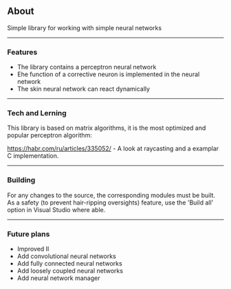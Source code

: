## About

Simple library for working with simple neural networks

---

### Features

  - The library contains a perceptron neural network
  - Еhe function of a corrective neuron is implemented in the neural network
  - The skin neural network can react dynamically
---

### Tech and Lerning

This library is based on matrix algorithms, it is the most optimized and popular perceptron algorithm:

https://habr.com/ru/articles/335052/ - A look at raycasting and a examplar C implementation.

---

### Building
For any changes to the source, the corresponding modules must be built. As a safety (to prevent hair-ripping oversights) feature, use the 'Build all' option in Visual Studio where able.

---

### Future plans

  - Improved II
  - Add convolutional neural networks
  - Add fully connected neural networks
  - Add loosely coupled neural networks
  - Add neural network manager


